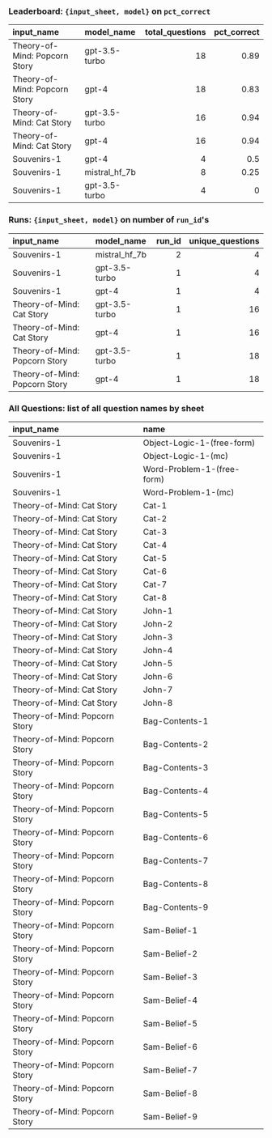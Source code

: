 ### Leaderboard: `{input_sheet, model}` on `pct_correct`

| input_name                    | model_name    |   total_questions |   pct_correct |
|:------------------------------|:--------------|------------------:|--------------:|
| Theory-of-Mind: Popcorn Story | gpt-3.5-turbo |                18 |          0.89 |
| Theory-of-Mind: Popcorn Story | gpt-4         |                18 |          0.83 |
| Theory-of-Mind: Cat Story     | gpt-3.5-turbo |                16 |          0.94 |
| Theory-of-Mind: Cat Story     | gpt-4         |                16 |          0.94 |
| Souvenirs-1                   | gpt-4         |                 4 |          0.5  |
| Souvenirs-1                   | mistral_hf_7b |                 8 |          0.25 |
| Souvenirs-1                   | gpt-3.5-turbo |                 4 |          0    |

### Runs: `{input_sheet, model}` on number of `run_id`'s

| input_name                    | model_name    |   run_id |   unique_questions |
|:------------------------------|:--------------|---------:|-------------------:|
| Souvenirs-1                   | mistral_hf_7b |        2 |                  4 |
| Souvenirs-1                   | gpt-3.5-turbo |        1 |                  4 |
| Souvenirs-1                   | gpt-4         |        1 |                  4 |
| Theory-of-Mind: Cat Story     | gpt-3.5-turbo |        1 |                 16 |
| Theory-of-Mind: Cat Story     | gpt-4         |        1 |                 16 |
| Theory-of-Mind: Popcorn Story | gpt-3.5-turbo |        1 |                 18 |
| Theory-of-Mind: Popcorn Story | gpt-4         |        1 |                 18 |

### All Questions: list of all question names by sheet

| input_name                    | name                       |
|:------------------------------|:---------------------------|
| Souvenirs-1                   | Object-Logic-1-(free-form) |
| Souvenirs-1                   | Object-Logic-1-(mc)        |
| Souvenirs-1                   | Word-Problem-1-(free-form) |
| Souvenirs-1                   | Word-Problem-1-(mc)        |
| Theory-of-Mind: Cat Story     | Cat-1                      |
| Theory-of-Mind: Cat Story     | Cat-2                      |
| Theory-of-Mind: Cat Story     | Cat-3                      |
| Theory-of-Mind: Cat Story     | Cat-4                      |
| Theory-of-Mind: Cat Story     | Cat-5                      |
| Theory-of-Mind: Cat Story     | Cat-6                      |
| Theory-of-Mind: Cat Story     | Cat-7                      |
| Theory-of-Mind: Cat Story     | Cat-8                      |
| Theory-of-Mind: Cat Story     | John-1                     |
| Theory-of-Mind: Cat Story     | John-2                     |
| Theory-of-Mind: Cat Story     | John-3                     |
| Theory-of-Mind: Cat Story     | John-4                     |
| Theory-of-Mind: Cat Story     | John-5                     |
| Theory-of-Mind: Cat Story     | John-6                     |
| Theory-of-Mind: Cat Story     | John-7                     |
| Theory-of-Mind: Cat Story     | John-8                     |
| Theory-of-Mind: Popcorn Story | Bag-Contents-1             |
| Theory-of-Mind: Popcorn Story | Bag-Contents-2             |
| Theory-of-Mind: Popcorn Story | Bag-Contents-3             |
| Theory-of-Mind: Popcorn Story | Bag-Contents-4             |
| Theory-of-Mind: Popcorn Story | Bag-Contents-5             |
| Theory-of-Mind: Popcorn Story | Bag-Contents-6             |
| Theory-of-Mind: Popcorn Story | Bag-Contents-7             |
| Theory-of-Mind: Popcorn Story | Bag-Contents-8             |
| Theory-of-Mind: Popcorn Story | Bag-Contents-9             |
| Theory-of-Mind: Popcorn Story | Sam-Belief-1               |
| Theory-of-Mind: Popcorn Story | Sam-Belief-2               |
| Theory-of-Mind: Popcorn Story | Sam-Belief-3               |
| Theory-of-Mind: Popcorn Story | Sam-Belief-4               |
| Theory-of-Mind: Popcorn Story | Sam-Belief-5               |
| Theory-of-Mind: Popcorn Story | Sam-Belief-6               |
| Theory-of-Mind: Popcorn Story | Sam-Belief-7               |
| Theory-of-Mind: Popcorn Story | Sam-Belief-8               |
| Theory-of-Mind: Popcorn Story | Sam-Belief-9               |


